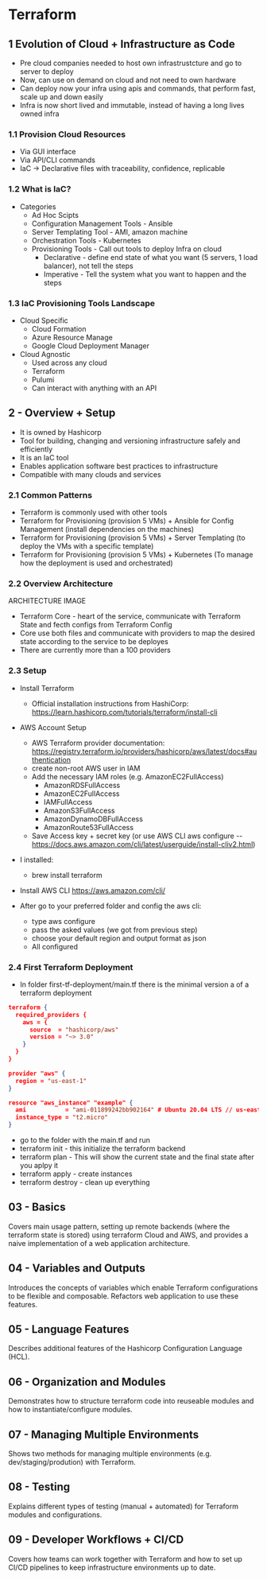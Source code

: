 # Terraform
## 1 Evolution of Cloud + Infrastructure as Code
* Pre cloud companies needed to host own infrastrustcture and go to server to deploy
* Now, can use on demand on cloud and not need to own hardware
* Can deploy now your infra using apis and commands, that perform fast, scale up and down easily
* Infra is now short lived and immutable, instead of having a long lives owned infra

### 1.1 Provision Cloud Resources
* Via GUI interface
* Via API/CLI commands
* IaC -> Declarative files with traceability, confidence, replicable

### 1.2 What is IaC?
* Categories
    * Ad Hoc Scipts
    * Configuration Management Tools - Ansible
    * Server Templating Tool - AMI, amazon machine 
    * Orchestration Tools - Kubernetes
    * Provisioning Tools - Call out tools to deploy Infra on cloud
        * Declarative - define end state of what you want (5 servers, 1 load balancer), not tell the steps
        * Imperative - Tell the system what you want to happen and the steps

### 1.3 IaC Provisioning Tools Landscape
* Cloud Specific
    * Cloud Formation
    * Azure Resource Manage
    * Google Cloud Deployment Manager
* Cloud Agnostic
    * Used across any cloud
    * Terraform
    * Pulumi
    * Can interact with anything with an API

## 2 - Overview + Setup
* It is owned by Hashicorp
* Tool for building, changing and versioning infrastructure safely and efficiently
* It is an IaC tool
* Enables application software best practices to infrastructure
* Compatible with many clouds and services

### 2.1 Common Patterns
* Terraform is commonly used with other tools
* Terraform for Provisioning (provision 5 VMs) + Ansible for Config Management (install dependencies on the machines)
* Terraform for Provisioning (provision 5 VMs) + Server Templating (to deploy the VMs with a specific template)
* Terraform for Provisioning (provision 5 VMs) + Kubernetes (To manage how the deployment is used and orchestrated)

### 2.2 Overview Architecture

ARCHITECTURE IMAGE

* Terraform Core - heart of the service, communicate with Terraform State and fecth configs from Terraform Config
* Core use both files and communicate with providers to map the desired state according to the service to be deployes
* There are currently more than a 100 providers

### 2.3 Setup
* Install Terraform
    * Official installation instructions from HashiCorp: https://learn.hashicorp.com/tutorials/terraform/install-cli
* AWS Account Setup
    * AWS Terraform provider documentation: https://registry.terraform.io/providers/hashicorp/aws/latest/docs#authentication
    * create non-root AWS user in IAM
    * Add the necessary IAM roles (e.g. AmazonEC2FullAccess)
        * AmazonRDSFullAccess
        * AmazonEC2FullAccess
        * IAMFullAccess
        * AmazonS3FullAccess
        * AmazonDynamoDBFullAccess
        * AmazonRoute53FullAccess
    * Save Access key + secret key (or use AWS CLI aws configure -- https://docs.aws.amazon.com/cli/latest/userguide/install-cliv2.html)

* I installed:
    * brew install terraform
* Install AWS CLI https://aws.amazon.com/cli/
* After go to your preferred folder and config the aws cli:
    * type aws configure
    * pass the asked values (we got from previous step)
    * choose your default region and output format as json
    * All configured

### 2.4 First Terraform Deployment
* In folder first-tf-deployment/main.tf there is the minimal version a of a terraform deployment
```json
terraform {
  required_providers {
    aws = {
      source  = "hashicorp/aws"
      version = "~> 3.0"
    }
  }
}

provider "aws" {
  region = "us-east-1"
}

resource "aws_instance" "example" {
  ami           = "ami-011899242bb902164" # Ubuntu 20.04 LTS // us-east-1
  instance_type = "t2.micro"
}
```
* go to the folder with the main.tf and run
* terraform init - this initialize the terraform backend
* terraform plan - This will show the current state and the final state after you aplpy it
* terraform apply - create instances
* terraform destroy - clean up everything
## 03 - Basics
Covers main usage pattern, setting up remote backends (where the terraform state is stored) using terraform Cloud and AWS, and provides a naive implementation of a web application architecture.

## 04 - Variables and Outputs
Introduces the concepts of variables which enable Terraform configurations to be flexible and composable. Refactors web application to use these features.

## 05 - Language Features
Describes additional features of the Hashicorp Configuration Language (HCL).

## 06 - Organization and Modules
Demonstrates how to structure terraform code into reuseable modules and how to instantiate/configure modules.

## 07 - Managing Multiple Environments
Shows two methods for managing multiple environments (e.g. dev/staging/prodution) with Terraform.

## 08 - Testing
Explains different types of testing (manual + automated) for Terraform modules and configurations.

## 09 - Developer Workflows + CI/CD
Covers how teams can work together with Terraform and how to set up CI/CD pipelines to keep infrastructure environments up to date.